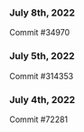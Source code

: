 ### July 8th, 2022

Commit #34970

### July 5th, 2022

Commit #314353


### July 4th, 2022

Commit #72281
